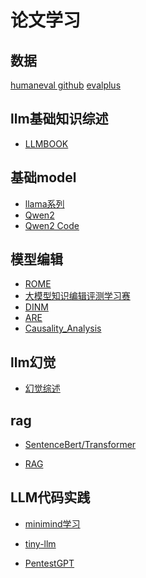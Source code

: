 <!--
 * @Author: coffeecat
 * @Date: 2024-10-18 10:09:00
 * @LastEditors: Do not edit
 * @LastEditTime: 2025-05-09 18:05:07
-->
# 论文学习
## 数据

[humaneval github](https://github.com/openai/human-eval)
[evalplus](paper/evalplus.md) 


## llm基础知识综述
* [LLMBOOK](paper/LLMBOOK.md)


## 基础model
* [llama系列](paper/llama.md)
* [Qwen2](paper/Qwen2论文.md)
* [Qwen2 Code](paper/Qwen2代码学习.md)


## 模型编辑

* [ROME](paper/rome.md)
* [大模型知识编辑评测学习赛](paper/大模型知识编辑评测学习赛.md)
* [DINM](paper/DINM.md)
* [ARE](paper/ARE.md)
* [Causality_Analysis](paper/Casper.md)


## llm幻觉

* [幻觉综述](paper/幻觉综述.md)


## rag
* [SentenceBert/Transformer](paper/Sentence-Bert.md)

* [RAG](paper/RAG.md)



## LLM代码实践
* [minimind学习](paper/minimind学习.md)

* [tiny-llm](paper/tiny-llm.ipynb)

* [PentestGPT](paper/PentestGPT.md)
